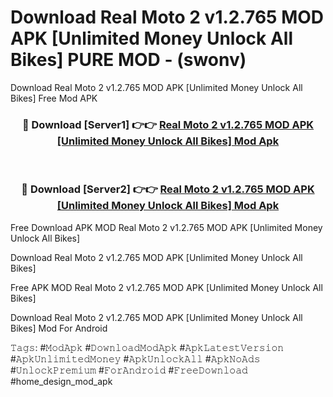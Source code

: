 # Download Real Moto 2 v1.2.765 MOD APK [Unlimited Money Unlock All Bikes] PURE MOD - (swonv)
Download Real Moto 2 v1.2.765 MOD APK [Unlimited Money Unlock All Bikes] Free Mod APK

<div align="center">
<h3>🔴 Download [Server1] 👉👉 <a href="https://apk-comot.site?title=Real_Moto_2_v1.2.765_MOD_APK_[Unlimited_Money_Unlock_All_Bikes]">Real Moto 2 v1.2.765 MOD APK [Unlimited Money Unlock All Bikes] Mod Apk</a></h3><br>

<h3>🔴 Download [Server2] 👉👉 <a href="https://apk-comot.site?title=Real_Moto_2_v1.2.765_MOD_APK_[Unlimited_Money_Unlock_All_Bikes]">Real Moto 2 v1.2.765 MOD APK [Unlimited Money Unlock All Bikes] Mod Apk</a></h3>
</div>


Free Download APK MOD Real Moto 2 v1.2.765 MOD APK [Unlimited Money Unlock All Bikes]

Download Real Moto 2 v1.2.765 MOD APK [Unlimited Money Unlock All Bikes] 

Free APK MOD Real Moto 2 v1.2.765 MOD APK [Unlimited Money Unlock All Bikes] 

Download Real Moto 2 v1.2.765 MOD APK [Unlimited Money Unlock All Bikes] Mod For Android

𝚃𝚊𝚐𝚜: #𝙼𝚘𝚍𝙰𝚙𝚔 #𝙳𝚘𝚠𝚗𝚕𝚘𝚊𝚍𝙼𝚘𝚍𝙰𝚙𝚔 #𝙰𝚙𝚔𝙻𝚊𝚝𝚎𝚜𝚝𝚅𝚎𝚛𝚜𝚒𝚘𝚗 #𝙰𝚙𝚔𝚄𝚗𝚕𝚒𝚖𝚒𝚝𝚎𝚍𝙼𝚘𝚗𝚎𝚢 #𝙰𝚙𝚔𝚄𝚗𝚕𝚘𝚌𝚔𝙰𝚕𝚕 #𝙰𝚙𝚔𝙽𝚘𝙰𝚍𝚜 #𝚄𝚗𝚕𝚘𝚌𝚔𝙿𝚛𝚎𝚖𝚒𝚞𝚖 #𝙵𝚘𝚛𝙰𝚗𝚍𝚛𝚘𝚒𝚍 #𝙵𝚛𝚎𝚎𝙳𝚘𝚠𝚗𝚕𝚘𝚊𝚍 #home_design_mod_apk